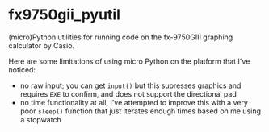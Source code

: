 # fx9750gii_pyutil
(micro)Python utilities for running code on the fx-9750GIII graphing calculator by Casio.

Here are some limitations of using micro Python on the platform that I've noticed:
- no raw input; you can get `input()` but this supresses graphics and requires `EXE` to confirm, and does not support the directional pad
- no time functionality at all, I've attempted to improve this with a very poor `sleep()` function that just iterates enough times based on me using a stopwatch
